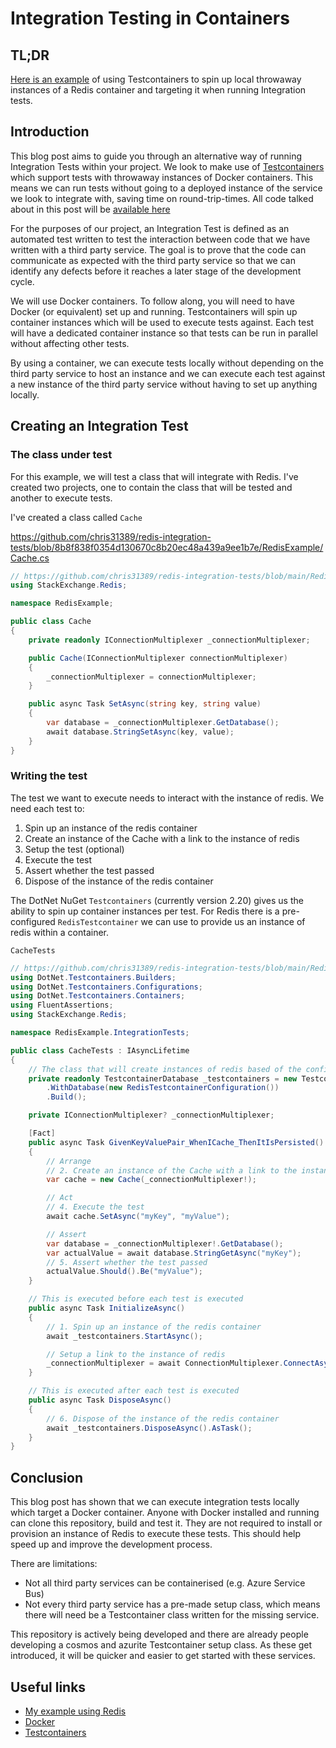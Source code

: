 # Integration Testing in Containers

## TL;DR

[Here is an example](https://github.com/chris31389/redis-integration-tests) of using Testcontainers to spin up local throwaway instances of a Redis container and targeting it when running Integration tests.

## Introduction

This blog post aims to guide you through an alternative way of running Integration Tests within your project.  We look to make use of [Testcontainers](https://github.com/testcontainers/testcontainers-dotnet) which support tests with throwaway instances of Docker containers.  This means we can run tests without going to a deployed instance of the service we look to integrate with, saving time on round-trip-times.  All code talked about in this post will be [available here](https://github.com/chris31389/redis-integration-tests)

For the purposes of our project, an Integration Test is defined as an automated test written to test the interaction between code that we have written with a third party service.  The goal is to prove that the code can communicate as expected with the third party service so that we can identify any defects before it reaches a later stage of the development cycle.

We will use Docker containers.  To follow along, you will need to have Docker (or equivalent) set up and running.  Testcontainers will spin up container instances which will be used to execute tests against.  Each test will have a dedicated container instance so that tests can be run in parallel without affecting other tests.

By using a container, we can execute tests locally without depending on the third party service to host an instance and we can execute each test against a new instance of the third party service without having to set up anything locally.

## Creating an Integration Test

### The class under test

For this example, we will test a class that will integrate with Redis.  I've created two projects, one to contain the class that will be tested and another to execute tests.

I've created a class called `Cache`

https://github.com/chris31389/redis-integration-tests/blob/8b8f838f0354d130670c8b20ec48a439a9ee1b7e/RedisExample/Cache.cs


``` csharp
// https://github.com/chris31389/redis-integration-tests/blob/main/RedisExample/Cache.cs
using StackExchange.Redis;

namespace RedisExample;

public class Cache
{
    private readonly IConnectionMultiplexer _connectionMultiplexer;

    public Cache(IConnectionMultiplexer connectionMultiplexer)
    {
        _connectionMultiplexer = connectionMultiplexer;
    }

    public async Task SetAsync(string key, string value)
    {
        var database = _connectionMultiplexer.GetDatabase();
        await database.StringSetAsync(key, value);
    }
}
```

### Writing the test

The test we want to execute needs to interact with the instance of redis.  We need each test to:

1. Spin up an instance of the redis container
2. Create an instance of the Cache with a link to the instance of redis
3. Setup the test (optional)
4. Execute the test
5. Assert whether the test passed
6. Dispose of the instance of the redis container

The DotNet NuGet `Testcontainers` (currently version 2.20) gives us the ability to spin up container instances per test.  For Redis there is a pre-configured `RedisTestcontainer` we can use to provide us an instance of redis within a container.

`CacheTests`
``` csharp
// https://github.com/chris31389/redis-integration-tests/blob/main/RedisExample.IntegrationTests/CacheTests.cs
using DotNet.Testcontainers.Builders;
using DotNet.Testcontainers.Configurations;
using DotNet.Testcontainers.Containers;
using FluentAssertions;
using StackExchange.Redis;

namespace RedisExample.IntegrationTests;

public class CacheTests : IAsyncLifetime
{
    // The class that will create instances of redis based of the configuration we pass in
    private readonly TestcontainerDatabase _testcontainers = new TestcontainersBuilder<RedisTestcontainer>()
        .WithDatabase(new RedisTestcontainerConfiguration())
        .Build();

    private IConnectionMultiplexer? _connectionMultiplexer;

    [Fact]
    public async Task GivenKeyValuePair_WhenICache_ThenItIsPersisted()
    {
        // Arrange
        // 2. Create an instance of the Cache with a link to the instance of redis
        var cache = new Cache(_connectionMultiplexer!);

        // Act
        // 4. Execute the test
        await cache.SetAsync("myKey", "myValue");

        // Assert
        var database = _connectionMultiplexer!.GetDatabase();
        var actualValue = await database.StringGetAsync("myKey");
        // 5. Assert whether the test passed
        actualValue.Should().Be("myValue");
    }

    // This is executed before each test is executed
    public async Task InitializeAsync()
    {
        // 1. Spin up an instance of the redis container
        await _testcontainers.StartAsync();

        // Setup a link to the instance of redis
        _connectionMultiplexer = await ConnectionMultiplexer.ConnectAsync(_testcontainers.ConnectionString);
    }

    // This is executed after each test is executed
    public async Task DisposeAsync() 
    {
        // 6. Dispose of the instance of the redis container
        await _testcontainers.DisposeAsync().AsTask();
    } 
}
```

## Conclusion

This blog post has shown that we can execute integration tests locally which target a Docker container.  Anyone with Docker installed and running can clone this repository, build and test it.  They are not required to install or provision an instance of Redis to execute these tests.  This should help speed up and improve the development process.

There are limitations:

- Not all third party services can be containerised (e.g. Azure Service Bus)  
- Not every third party service has a pre-made setup class, which means there will need be a Testcontainer class written for the missing service.

This repository is actively being developed and there are already people developing a cosmos and azurite Testcontainer setup class.  As these get introduced, it will be quicker and easier to get started with these services.

## Useful links

- [My example using Redis](https://github.com/chris31389/redis-integration-tests)
- [Docker](https://www.docker.com/get-started/)
- [Testcontainers](https://github.com/testcontainers/testcontainers-dotnet)